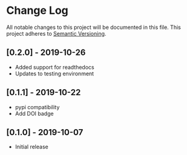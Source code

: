# Change Log
All notable changes to this project will be documented in this file.
This project adheres to [Semantic Versioning](http://semver.org/).

## [0.2.0] - 2019-10-26
- Added support for readthedocs
- Updates to testing environment

## [0.1.1] - 2019-10-22
- pypi compatibility
- Add DOI badge

## [0.1.0] - 2019-10-07
- Initial release
